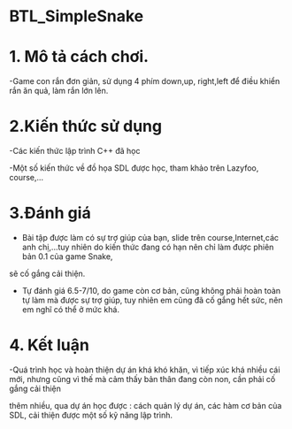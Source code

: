 # BTL_SimpleSnake
# 1. Mô tả cách chơi.	  

-Game con rắn đơn giản, sử dụng 4 phím down,up, right,left để điều khiển rắn ăn quả, làm rắn lớn lên.

# 2.Kiến thức sử dụng

-Các kiến thức lập trình C++ đã học

-Một số kiến thức về đồ họa SDL được học, tham khảo trên Lazyfoo, course,...

# 3.Đánh giá

- Bài tập được làm có sự trợ giúp của bạn, slide trên course,Internet,các anh chị,...tuy nhiên do kiến thức đang có hạn nên chỉ làm được phiên bản 0.1 của game Snake,

sẽ cố gắng cải thiện.

- Tự đánh giá 6.5-7/10, do game còn cơ bản, cũng không phải hoàn toàn tự làm mà được sự trợ giúp, tuy nhiên em cũng đã cố gắng hết sức, nên em nghĩ có thể ở mức khá.

# 4. Kết luận

-Quá trình học và hoàn thiện dự án khá khó khăn, vì tiếp xúc khá nhiều cái mới, nhưng cũng vì thế mà cảm thấy bản thân đang còn non, cần phải cố gắng cải thiện

thêm nhiều, qua dự án học được : cách quản lý dự án, các hàm cơ bản của SDL, cải thiện được một số kỹ năng lập trình.

